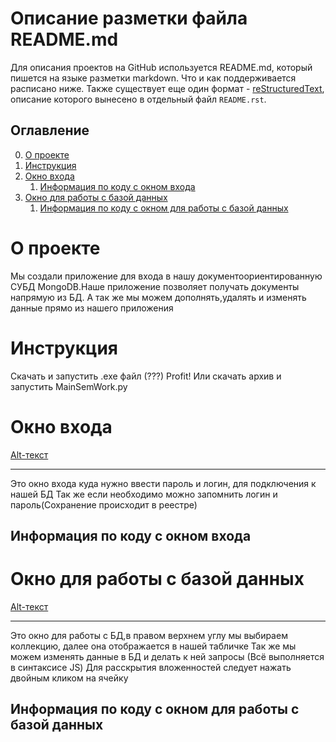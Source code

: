 # Описание разметки файла README.md
Для описания проектов на GitHub используется README.md, который пишется на языке разметки markdown. Что и как поддерживается расписано ниже. Также существует еще один формат - [reStructuredText](https://github.com/GnuriaN/format-README/blob/master/README.rst), описание которого вынесено в отдельный файл `README.rst`.

## Оглавление

0. [О проекте](#О-проекте)
1. [Инструкция](#Инструкция)
2. [Окно входа](#Окно-входа)
    1. [Информация по коду с окном входа](##Информация-по-коду-с-окном-входа)
3. [Окно для работы с базой данных](#Окно-для-работы-с-базой-данных)
    1. [Информация по коду с окном для работы с базой данных](##Информация-по-коду-с-окном-для-работы-с-базой-данных)

    
# О проекте
Мы создали приложение для входа в нашу документоориентированную СУБД MongoDB.Наше приложение позволяет получать документы напрямую из БД.
А так же мы можем дополнять,удалять и изменять данные прямо из нашего приложения

# Инструкция
Скачать и запустить .exe файл (???) Profit!
Или скачать архив и запустить MainSemWork.py

# Окно входа
[Alt-текст](https://github.com/AndrewKiselnikov/SemWork/blob/main/optional/Login_ui.PNG?raw=true "Окно входа")
____
Это окно входа куда нужно ввести пароль и логин, для подключения к нашей БД
Так же если необходимо можно запомнить логин и пароль(Сохранение происходит в реестре)
## Информация по коду с окном входа

# Окно для работы с базой данных
[Alt-текст](https://github.com/AndrewKiselnikov/SemWork/blob/main/optional/Work_ui.png?raw=true)
____
Это окно для работы с БД,в правом верхнем углу мы выбираем коллекцию, далее она отображается в нашей табличке
Так же мы можем изменять данные в БД и делать к ней запросы (Всё выполняется в синтаксисе JS)
Для расскрытия вложенностей следует нажать двойным кликом на ячейку
## Информация по коду с окном для работы с базой данных
